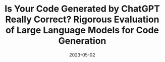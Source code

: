 ---
title: "Is Your Code Generated by ChatGPT Really Correct? Rigorous Evaluation of Large Language Models for Code Generation"
abbr: "NeurIPS '23"
periodical: arXiv preprint arXiv:2305.01210. 2023
toappear: true
date: 2023-05-02

authors:
- Jiawei Liu
- Chunqiu Steven Xia
- Yuyao Wang
- Lingming Zhang

url_preprint: http://arxiv.org/abs/2305.01210
url_code: https://github.com/evalplus/evalplus
url_slides: slides/evalplus-neurips23.pdf

publication_types: ["1"]
---